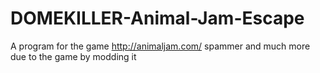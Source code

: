 # DOMEKILLER-Animal-Jam-Escape
A program for the game http://animaljam.com/ spammer and much more due to the game by modding it
